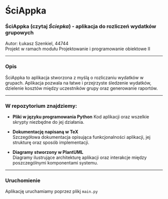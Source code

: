 # ŚciAppka

### ŚciAppka (czytaj *Ściepka*) - aplikacja do rozliczeń wydatków grupowych  
Autor: Łukasz Szenkiel, 44744  
Projekt w ramach modułu Projektowanie i programowanie obiektowe II

---

### Opis

ŚciAppka to aplikacja stworzona z myślą o rozliczaniu wydatków w grupach. Aplikacja pozwala na łatwe i przejrzyste śledzenie wydatków, dzielenie kosztów między uczestników grupy oraz generowanie raportów. 

---

### W repozytorium znajdziemy:
+  **Pliki w języku programowania Python**
  Kod aplikacji oraz wszelkie skrypty niezbędne do jej działania.

+  **Dokumentację napisaną w TeX**  
  Szczegółowa dokumentacja opisująca funkcjonalności aplikacji, jej strukturę oraz sposób implementacji.

+ **Diagramy stworzony w PlantUML**  
  Diagramy ilustrujące architekturę aplikacji oraz interakcje między poszczególnymi komponentami systemu.

---

### Uruchomienie
Aplikację uruchamiamy poprzez plikj `main.py`